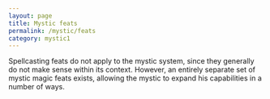 ```yaml
---
layout: page
title: Mystic feats
permalink: /mystic/feats
category: mystic1
---
```

Spellcasting feats do not apply to the mystic system, since they
generally do not make sense within its context. However, an entirely
separate set of mystic magic feats exists, allowing the mystic to expand
his capabilities in a number of ways.
